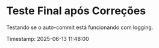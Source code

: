 # Teste Final após Correções

Testando se o auto-commit está funcionando com logging.

Timestamp: 2025-06-13 11:48:00